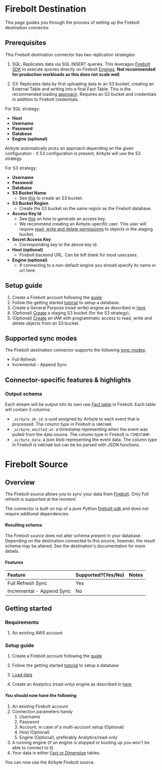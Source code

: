 # Firebolt Destination

This page guides you through the process of setting up the Firebolt destination connector.

## Prerequisites

This Firebolt destination connector has two replication strategies:

1. SQL: Replicates data via SQL INSERT queries. This leverages [Firebolt SDK](https://pypi.org/project/firebolt-sdk/) to execute queries directly on Firebolt [Engines](https://docs.firebolt.io/working-with-engines/understanding-engine-fundamentals.html). **Not recommended for production workloads as this does not scale well**.

2. S3: Replicates data by first uploading data to an S3 bucket, creating an External Table and writing into a final Fact Table. This is the recommended loading [approach](https://docs.firebolt.io/loading-data/loading-data.html). Requires an S3 bucket and credentials in addition to Firebolt credentials.

For SQL strategy:
* **Host**
* **Username**
* **Password**
* **Database**
* **Engine (optional)**


Airbyte automatically picks an approach depending on the given configuration - if S3 configuration is present, Airbyte will use the S3 strategy.

For S3 strategy:

* **Username**
* **Password**
* **Database**
* **S3 Bucket Name**
    * See [this](https://docs.aws.amazon.com/AmazonS3/latest/userguide/create-bucket-overview.html) to create an S3 bucket.
* **S3 Bucket Region**
    * Create the S3 bucket on the same region as the Firebolt database.
* **Access Key Id**
    * See [this](https://docs.aws.amazon.com/general/latest/gr/aws-sec-cred-types.html#access-keys-and-secret-access-keys) on how to generate an access key.
    * We recommend creating an Airbyte-specific user. This user will require [read, write and delete permissions](https://docs.aws.amazon.com/IAM/latest/UserGuide/reference_policies_examples_s3_rw-bucket.html) to objects in the staging bucket.
* **Secret Access Key**
    * Corresponding key to the above key id.
* **Host (optional)**
    * Firebolt backend URL. Can be left blank for most usecases.
* **Engine (optional)**
    * If connecting to a non-default engine you should specify its name or url here.

## Setup guide

1. Create a Firebolt account following the [guide](https://docs.firebolt.io/managing-your-account/creating-an-account.html)
1. Follow the getting started [tutorial](https://docs.firebolt.io/getting-started.html) to setup a database.
1. Create a General Purpose (read-write) engine as described in [here](https://docs.firebolt.io/working-with-engines/working-with-engines-using-the-firebolt-manager.html)
1. (Optional) [Create](https://docs.aws.amazon.com/AmazonS3/latest/userguide/create-bucket-overview.html) a staging S3 bucket \(for the S3 strategy\).
1. (Optional) [Create](https://docs.aws.amazon.com/AmazonS3/latest/userguide/using-iam-policies.html) an IAM with programmatic access to read, write and delete objects from an S3 bucket.


## Supported sync modes

The Firebolt destination connector supports the following [sync modes](https://docs.airbyte.com/cloud/core-concepts/#connection-sync-mode):
- Full Refresh
- Incremental - Append Sync


## Connector-specific features & highlights


### Output schema

Each stream will be output into its own raw [Fact table](https://docs.firebolt.io/working-with-tables.html#fact-and-dimension-tables) in Firebolt. Each table will contain 3 columns:

* `_airbyte_ab_id`: a uuid assigned by Airbyte to each event that is processed. The column type in Firebolt is `VARCHAR`.
* `_airbyte_emitted_at`: a timestamp representing when the event was pulled from the data source. The column type in Firebolt is `TIMESTAMP`.
* `_airbyte_data`: a json blob representing the event data. The column type in Firebolt is `VARCHAR` but can be be parsed with JSON functions.


# Firebolt Source

## Overview

The Firebolt source allows you to sync your data from [Firebolt](https://www.firebolt.io/). Only Full refresh is supported at the moment.

The connector is built on top of a pure Python [firebolt-sdk](https://pypi.org/project/firebolt-sdk/) and does not require additonal dependencies.

#### Resulting schema

The Firebolt source does not alter schema present in your database. Depending on the destination connected to this source, however, the result schema may be altered. See the destination's documentation for more details.

#### Features

| Feature | Supported?\(Yes/No\) | Notes |
| :--- | :--- | :--- |
| Full Refresh Sync | Yes |  |
| Incremental - Append Sync | No |  |

## Getting started

### Requirements

1. An existing AWS account


### Setup guide

1. Create a Firebolt account following the [guide](https://docs.firebolt.io/managing-your-account/creating-an-account.html)

1. Follow the getting started [tutorial](https://docs.firebolt.io/getting-started.html) to setup a database

1. [Load data](https://docs.firebolt.io/loading-data/loading-data.html)

1. Create an Analytics (read-only) engine as described in [here](https://docs.firebolt.io/working-with-engines/working-with-engines-using-the-firebolt-manager.html)


#### You should now have the following

1. An existing Firebolt account
1. Connection parameters handy
    1. Username
    1. Password
    1. Account, in case of a multi-account setup (Optional)
    1. Host (Optional)
    1. Engine (Optional), preferably Analytics/read-only
1. A running engine (if an engine is stopped or booting up you won't be able to connect to it)
1. Your data in either [Fact or Dimension](https://docs.firebolt.io/working-with-tables.html#fact-and-dimension-tables) tables.


You can now use the Airbyte Firebolt source.
